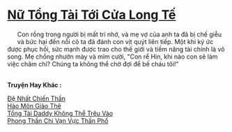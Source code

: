 <a href="https://truyentiki.com/nu-tong-tai-toi-cua-long-te.33919/" title="Nữ Tổng Tài Tới Cửa Long Tế"><h1>Nữ Tổng Tài Tới Cửa Long Tế</h1></a><div style="display:table"><img align="right" style="float: left; padding: 10px;" src="https://truyentiki.com/images/story/200x260/33919.jpg" alt="">Con rồng trong người bị mất trí nhớ, và mẹ vợ của anh ta đã bị chế giễu và bức hại đến nỗi cô ta đã đánh con vịt quýt liên tiếp. Một khi ký ức được phục hồi, sức mạnh được trao cho thế giới và tiềm năng tài chính là vô song. Mẹ chồng nhướn mày và mỉm cười, "Con rể Hin, khi nào con sẽ làm việc chăm chỉ? Chúng ta không thể chờ đợi để bế cháu tôi!"</div><p><br><b>Truyện Hay Khác :</b></p><a href="https://truyentiki.com/de-nhat-chien-than.33918/" alt="Đệ Nhất Chiến Thần">Đệ Nhất Chiến Thần</a><br/><a href="https://www.plurk.com/p/nur1rb" alt="Hào Môn Giảo Thê">Hào Môn Giảo Thê</a><br/><a href="https://github.com/nownovels/top500/tree/master/truyenhay/33935/" alt="Tổng Tài Daddy Không Thể Trêu Vào">Tổng Tài Daddy Không Thể Trêu Vào</a><br/><a href="https://www.wattpad.com/story/228129158-phong-thn-chi-vn-vc-thn-ph" alt="Phong Thần Chi Vạn Vực Thần Phổ">Phong Thần Chi Vạn Vực Thần Phổ</a><br/>